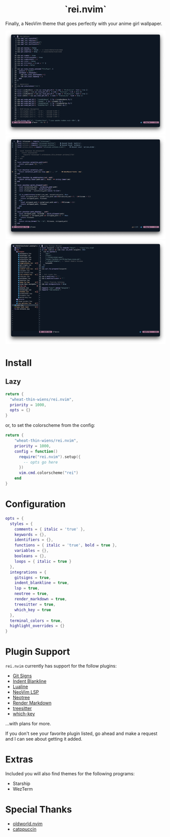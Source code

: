 <h1 align="center">`rei.nvim`</h1>

Finally, a NeoVim theme that goes perfectly with your anime girl wallpaper.

![](/assets/screenshot1.png)
![](/assets/screenshot2.png)
![](/assets/screenshot3.png)

# Install

## Lazy

```lua
return {
  "wheat-thin-wiens/rei.nvim",
  priority = 1000,
  opts = {}
}
```

or, to set the colorscheme from the config:

```lua
return {
    "wheat-thin-wiens/rei.nvim",
    priority = 1000,
    config = function()
      require("rei.nvim").setup({
        -- opts go here
      })
      vim.cmd.colorscheme("rei")
    end
}
```

# Configuration

```lua
opts = {
  styles = {
    comments = { italic = 'true' },
    keywords = {},
    identifiers = {},
    functions = { italic = 'true', bold = true },
    variables = {},
    booleans = {},
    loops = { italic = true }
  },
  integrations = {
    gitsigns = true,
    indent_blankline = true,
    lsp = true,
    neotree = true,
    render_markdown = true,
    treesitter = true,
    which_key = true
  },
  terminal_colors = true,
  highlight_overrides = {}
}
```

# Plugin Support

`rei.nvim` currently has support for the follow plugins:

- [Git Signs](https://github.com/lewis6991/gitsigns.nvim)
- [Indent Blankline](https://github.com/lukas-reineke/indent-blankline.nvim)
- [Lualine](https://github.com/nvim-lualine/lualine.nvim)
- [NeoVim LSP](https://github.com/neovim/nvim-lspconfig)
- [Neotree](https://github.com/nvim-neo-tree/neo-tree.nvim)
- [Render Markdown](https://github.com/MeanderingProgrammer/render-markdown.nvim)
- [treesitter](https://github.com/nvim-treesitter/nvim-treesitter)
- [which-key](https://github.com/folke/which-key.nvim)

...with plans for more.

If you don't see your favorite plugin listed, go ahead and make a request and I can
see about getting it added.

# Extras

Included you will also find themes for the following programs:

- Starship
- WezTerm

# Special Thanks

- [oldworld.nvim](https://github.com/dgox16/oldworld.nvim)
- [catppuccin](https://github.com/catppuccin/nvim)

